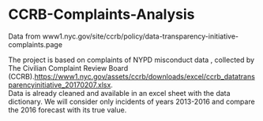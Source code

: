 # CCRB-Complaints-Analysis
Data from www1.nyc.gov/site/ccrb/policy/data-transparency-initiative-complaints.page

The project is based on complaints of NYPD misconduct data , collected by The Civilian Complaint Review Board (CCRB).https://www1.nyc.gov/assets/ccrb/downloads/excel/ccrb_datatransparencyinitiative_20170207.xlsx.  
Data is already cleaned and available in an excel sheet with the data dictionary. We will consider only incidents of years 2013-2016 and compare the 2016 forecast with its true value.
